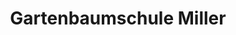 ---
title: "Gartenbaumschule Miller"
url: /rellingen/gartenbaumschule-miller/
shop: Garten-Center
---